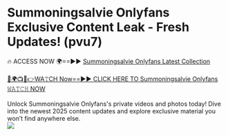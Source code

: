 # Summoningsalvie Onlyfans Exclusive Content Leak - Fresh Updates! (pvu7)

🔥 ACCESS NOW 🌍==►► <a href="https://tinyurl.com/kvy9nzfs" rel="nofollow">Summoningsalvie Onlyfans Latest Collection</a>
<br><br>
[🔴🌍📺📱👉WA𝚃CH Now==►► CLICK HERE TO Summoningsalvie Onlyfans 𝚆𝙰𝚃𝙲𝙷 NOW](https://tinyurl.com/kvy9nzfs)
<br><br>
Unlock Summoningsalvie Onlyfans's private videos and photos today! Dive into the newest 2025 content updates and explore exclusive material you won’t find anywhere else.
<br>
<a href="https://tinyurl.com/kvy9nzfs" rel="nofollow" data-target="animated-image.originalLink"><img src="https://camo.githubusercontent.com/8a4f000d20f83aca3bf7ec5f350d767afa0574a8a352519fd8cfa583a6f93a33/68747470733a2f2f692e696d6775722e636f6d2f644a486b345a712e676966" data-canonical-src="https://i.imgur.com/dJHk4Zq.gif" style="max-width: 100%; display: inline-block;" data-target="animated-image.originalImage"></a>
<br>
